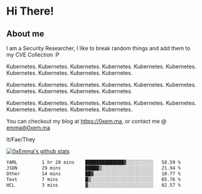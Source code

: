 # Hi There!

## About me
I am a Security Researcher, I like to break random things and add them to my CVE Collection :P 

Kubernetes. Kubernetes. Kubernetes. Kubernetes. Kubernetes. Kubernetes. Kubernetes. Kubernetes. Kubernetes. Kubernetes.

Kubernetes. Kubernetes. Kubernetes. Kubernetes. Kubernetes. Kubernetes. Kubernetes. Kubernetes. Kubernetes. Kubernetes.

Kubernetes. Kubernetes. Kubernetes. Kubernetes. Kubernetes. Kubernetes. Kubernetes. Kubernetes. Kubernetes. Kubernetes.

You can checkout my blog at https://0xem.ma, or contact me @ [emma@0xem.ma](mailto:emma@0xem.ma)

It/Fae/They

[![0xEmma's github stats](https://github-readme-stats.vercel.app/api?username=0xEmma&count_private=true&show_icons=true&theme=gruvbox)](https://github.com/0xEmma)
<!--START_SECTION:waka-->

```txt
YAML         1 hr 20 mins    ██████████████▓░░░░░░░░░░   58.59 %
JSON         29 mins         █████▒░░░░░░░░░░░░░░░░░░░   21.94 %
Other        14 mins         ██▓░░░░░░░░░░░░░░░░░░░░░░   10.77 %
Text         7 mins          █▒░░░░░░░░░░░░░░░░░░░░░░░   05.76 %
HCL          3 mins          ▓░░░░░░░░░░░░░░░░░░░░░░░░   02.57 %
```

<!--END_SECTION:waka-->
